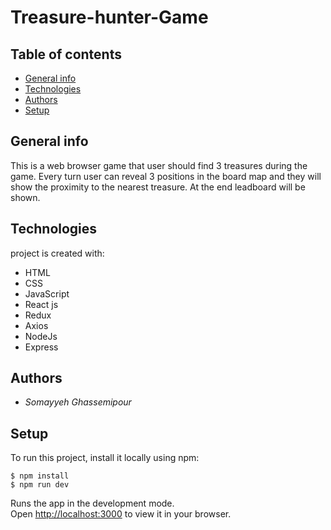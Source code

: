 # Treasure-hunter-Game

## Table of contents

- [General info](#general-info)
- [Technologies](#technologies)
- [Authors](#authors)
- [Setup](#setup)

## General info

This is a web browser game that user should find 3  treasures during the game. Every turn user can reveal 3 positions in the board map and they will show the proximity to the nearest treasure. At the end leadboard will be shown.

## Technologies

project is created with:

- HTML
- CSS
- JavaScript
- React js
- Redux
- Axios
- NodeJs
- Express

## Authors

- _Somayyeh Ghassemipour_

## Setup

To run this project, install it locally using npm:

```
$ npm install
$ npm run dev
```

Runs the app in the development mode.\
Open [http://localhost:3000](http://localhost:3000) to view it in your browser.
